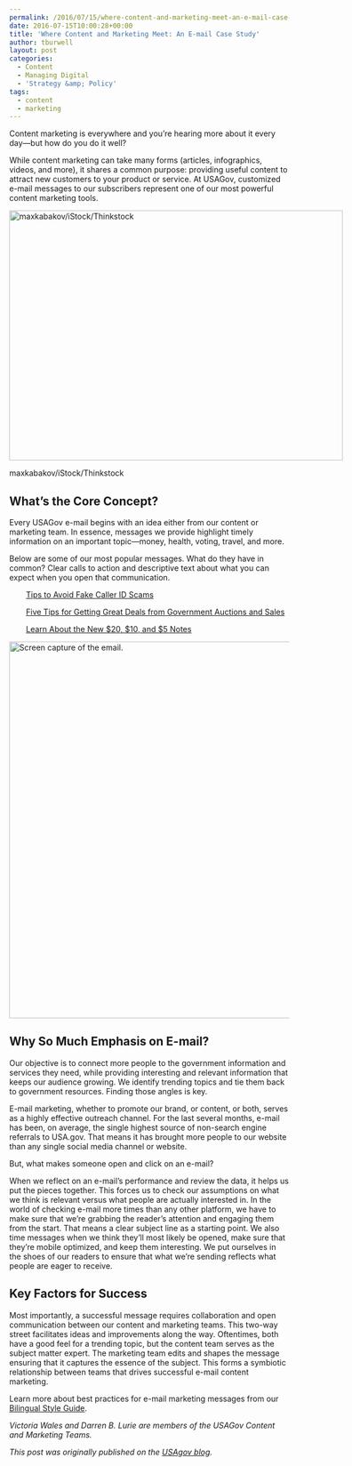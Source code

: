 ```yaml
---
permalink: /2016/07/15/where-content-and-marketing-meet-an-e-mail-case-study/
date: 2016-07-15T10:00:28+00:00
title: 'Where Content and Marketing Meet: An E-mail Case Study'
author: tburwell
layout: post
categories:
  - Content
  - Managing Digital
  - 'Strategy &amp; Policy'
tags:
  - content
  - marketing
---
```


Content marketing is everywhere and you&#8217;re hearing more about it every day—but how do you do it well?

While content marketing can take many forms (articles, infographics, videos, and more), it shares a common purpose: providing useful content to attract new customers to your product or service. At USAGov, customized e-mail messages to our subscribers represent one of our most powerful content marketing tools.

<div id="attachment_364821" style="width: 610px" class="wp-caption aligncenter">
  <img class="size-full wp-image-364821" src="https://s3.amazonaws.com/sitesusa/wp-content/uploads/sites/212/2016/07/600-x-450-Finance-concept-arrows-in-Email-target-on-wall-background-maxkabakov-iStock-Thinkstock-459067215.jpg" alt="maxkabakov/iStock/Thinkstock" width="600" height="450" />
  
  <p class="wp-caption-text">
    maxkabakov/iStock/Thinkstock
  </p>
</div>

## What’s the Core Concept?

Every USAGov e-mail begins with an idea either from our content or marketing team. In essence, messages we provide highlight timely information on an important topic—money, health, voting, travel, and more.

Below are some of our most popular messages. What do they have in common? Clear calls to action and descriptive text about what you can expect when you open that communication.

<p style="padding-left: 30px">
  <a href="http://connect.usa.gov/tips-to-avoid-fake-caller-id-scams">Tips to Avoid Fake Caller ID Scams</a>
</p>

<p style="padding-left: 30px">
  <a href="http://connect.usa.gov/five-tips-for-getting-great-deals-from-government-auctions-and-sales">Five Tips for Getting Great Deals from Government Auctions and Sales</a>
</p>

<p style="padding-left: 30px">
  <a href="http://connect.usa.gov/learn-about-the-new-20-10-and-5-notes">Learn About the New $20, $10, and $5 Notes</a>
</p>

<img class="aligncenter size-full wp-image-364801" src="https://s3.amazonaws.com/sitesusa/wp-content/uploads/sites/212/2016/07/600-x-678-Where-Content-and-Marketing-Meet-An-E-mail-Case-Study.jpg" alt="Screen capture of the email." width="600" height="678" />

## Why So Much Emphasis on E-mail?

Our objective is to connect more people to the government information and services they need, while providing interesting and relevant information that keeps our audience growing. We identify trending topics and tie them back to government resources. Finding those angles is key.

E-mail marketing, whether to promote our brand, or content, or both, serves as a highly effective outreach channel. For the last several months, e-mail has been, on average, the single highest source of non-search engine referrals to USA.gov. That means it has brought more people to our website than any single social media channel or website.

But, what makes someone open and click on an e-mail?

When we reflect on an e-mail&#8217;s performance and review the data, it helps us put the pieces together. This forces us to check our assumptions on what we think is relevant versus what people are actually interested in. In the world of checking e-mail more times than any other platform, we have to make sure that we&#8217;re grabbing the reader&#8217;s attention and engaging them from the start. That means a clear subject line as a starting point. We also time messages when we think they&#8217;ll most likely be opened, make sure that they&#8217;re mobile optimized, and keep them interesting. We put ourselves in the shoes of our readers to ensure that what we&#8217;re sending reflects what people are eager to receive.

## Key Factors for Success

Most importantly, a successful message requires collaboration and open communication between our content and marketing teams. This two-way street facilitates ideas and improvements along the way. Oftentimes, both have a good feel for a trending topic, but the content team serves as the subject matter expert. The marketing team edits and shapes the message ensuring that it captures the essence of the subject. This forms a symbiotic relationship between teams that drives successful e-mail content marketing.

Learn more about best practices for e-mail marketing messages from our [Bilingual Style Guide](https://www.usa.gov/style-guide/writing-for-marketing#item-212417).

_Victoria Wales and Darren B. Lurie are members of the USAGov Content and Marketing Teams._

<div class="hdivider">
</div>

_This post was originally published on the [USAgov blog](https://blog.usa.gov/)._
